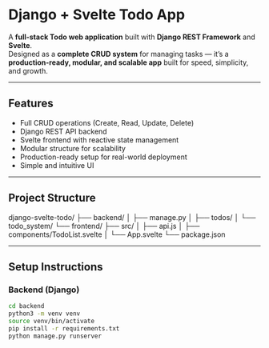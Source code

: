 #  Django + Svelte Todo App

A **full-stack Todo web application** built with **Django REST Framework** and **Svelte**.  
Designed as a **complete CRUD system** for managing tasks — it’s a **production-ready, modular, and scalable app** built for speed, simplicity, and growth.

---

##  Features

- Full CRUD operations (Create, Read, Update, Delete)
- Django REST API backend
- Svelte frontend with reactive state management
- Modular structure for scalability
- Production-ready setup for real-world deployment
- Simple and intuitive UI

---

##  Project Structure

django-svelte-todo/
├── backend/
│ ├── manage.py
│ ├── todos/
│ └── todo_system/
└── frontend/
├── src/
│ ├── api.js
│ ├── components/TodoList.svelte
│ └── App.svelte
└── package.json


---

##  Setup Instructions

### Backend (Django)
```bash
cd backend
python3 -m venv venv
source venv/bin/activate
pip install -r requirements.txt
python manage.py runserver
